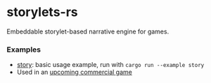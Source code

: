 # storylets-rs
Embeddable storylet-based narrative engine for games.

### Examples
- [story](examples/story.throne): basic usage example, run with `cargo run --example story`
- Used in an [upcoming commercial game](https://twitter.com/cmd_tea/)
